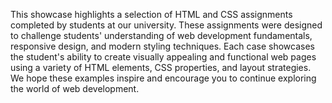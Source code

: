 This showcase highlights a selection of HTML and CSS assignments completed by students at our university. These assignments were designed to challenge students' understanding of web development fundamentals, responsive design, and modern styling techniques. Each case showcases the student's ability to create visually appealing and functional web pages using a variety of HTML elements, CSS properties, and layout strategies. We hope these examples inspire and encourage you to continue exploring the world of web development.
